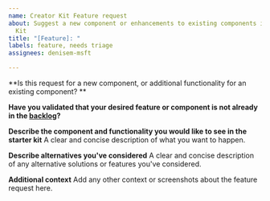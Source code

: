 ```yaml
---
name: Creator Kit Feature request
about: Suggest a new component or enhancements to existing components in the Creator
  Kit
title: "[Feature]: "
labels: feature, needs triage
assignees: denisem-msft

---
```


**Is this request for a new component, or additional functionality for an existing component? **

**Have you validated that your desired feature or component is not already in the [backlog](https://github.com/microsoft/powercat-creator-kit/issues?q=is%3Aopen+is%3Aissue+label%3Abacklog)?**

**Describe the component and functionality you would like to see in the starter kit**
A clear and concise description of what you want to happen.

**Describe alternatives you've considered**
A clear and concise description of any alternative solutions or features you've considered.

**Additional context**
Add any other context or screenshots about the feature request here.
